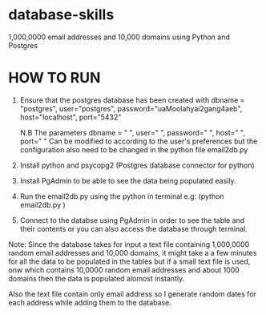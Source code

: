 # database-skills
1,000,0000 email addresses and 10,000 domains using Python and Postgres


HOW TO RUN
=============================================================================================================================
1. Ensure that the postgres  database has been created with dbname = "postgres", user="postgres", password="uaMoolahyai2gang4aeb", host="localhost", port="5432"

    N.B The parameters dbname = " ", user=" ", password=" ", host=" ", port=" " 
     Can be modified to according to the user's preferences but the configuration also need to be changed in the python file       email2db.py

2. Install python and psycopg2 (Postgres database connector for python) 

3. Install PgAdmin to be able to see the data being populated easily.

4.  Run the email2db.py  using the python in terminal 
       e.g: (python email2db.py )

5. Connect to the databse using PgAdmin in order to see the table and their contents or you can also access the database through terminal.



 Note: Since the database takes for input a text file containing 1,000,0000 random email addresses and 10,000 domains, it   might take a a few minutes for all the data to be populated in the tables but if a small text file is used, onw which contains 10,0000 random email addresses and about 1000 domains then the data is populated alomost instantly.
 
 Also the text file contain only email address so I generate random dates for each address while adding them to the database.
 
 
 


